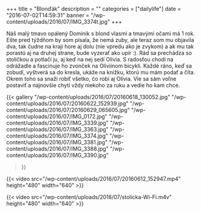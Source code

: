 +++
title = "Blonďák"
description = ""
categories = ["dailylife"]
date = "2016-07-02T14:59:31"
banner = "/wp-content/uploads/2016/07/IMG_3374t.jpg"
+++

Náš malý tmavo opálený Dominik s blond vlasmi a tmavými očami má 1 rok. Ešte pred týždňom by som
písala, že nemá zuby, ale teraz som mu objavila dva, tak čudne na kraji hore aj dolu (nie vpredu ako je
zvykom) a ak mu tak porastú aj na druhej strane, bude vyzerať ako upír :). Rád sa prechádza so
stoličkou a potlačí ju, aj keď na nej sedí Olivia. S radosťou chodí na odrážadle a fascinuje ho
zvonček na Oliviinom bicykli. Každé ráno, keď sa zobudí, vyštverá sa do kresla, ukáže na knižku,
ktorú mu mám podať a číta. Okrem toho sa snaží robiť všetko, čo robí aj Olivia. Vie sa sám voľne
postaviť a najnovšie chytí vždy niekoho za ruku a vedie ho kam chce.

{{< gallery
    "/wp-content/uploads/2016/07/20160618_130052.jpg"
    "/wp-content/uploads/2016/07/20160622_152939.jpg"
    "/wp-content/uploads/2016/07/20160629_065605.jpg"
    "/wp-content/uploads/2016/07/IMG_0172.jpg"
    "/wp-content/uploads/2016/07/IMG_3339.jpg"
    "/wp-content/uploads/2016/07/IMG_3363.jpg"
    "/wp-content/uploads/2016/07/IMG_3374.jpg"
    "/wp-content/uploads/2016/07/IMG_3381.jpg"
    "/wp-content/uploads/2016/07/IMG_3388.jpg"
    "/wp-content/uploads/2016/07/IMG_3390.jpg"
>}}

{{< video src="/wp-content/uploads/2016/07/20160612_152947.mp4" height="480" width="640" >}}



{{< video src="/wp-content/uploads/2016/07/stolicka-Wi-Fi.m4v" height="480" width="640" >}}

